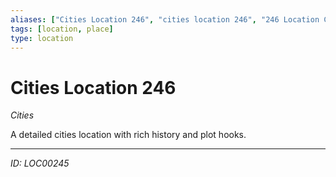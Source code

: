 ```yaml
---
aliases: ["Cities Location 246", "cities location 246", "246 Location Cities"]
tags: [location, place]
type: location
---
```


# Cities Location 246

*Cities*

A detailed cities location with rich history and plot hooks.

---
*ID: LOC00245*